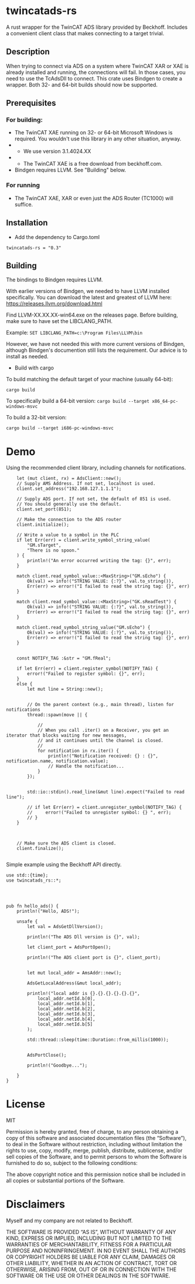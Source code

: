 # twincatads-rs

A rust wrapper for the TwinCAT ADS library provided by Beckhoff. Includes a convenient client class that makes connecting to a target trivial.

## Description

When trying to connect via ADS on a system where TwinCAT XAR or XAE is already installed and running, the connections will fail. In those cases, you need to use the TcAdsDll to connect. This crate uses Bindgen to create a wrapper. Both 32- and 64-bit builds should now be supported.

## Prerequisites

### For building:
- The TwinCAT XAE running on 32- or 64-bit Microsoft Windows is required. You wouldn't use this library in any other situation, anyway.
- - We use version 3.1.4024.XX
- - The TwinCAT XAE is a free download from beckhoff.com.
- Bindgen requires LLVM. See "Building" below.

### For running
- The TwinCAT XAE, XAR or even just the ADS Router (TC1000) will suffice.

## Installation

- Add the dependency to Cargo.toml

`twincatads-rs = "0.3"`



## Building

The bindings to Bindgen requires LLVM. 

With earlier versions of Bindgen, we needed to have LLVM installed specifically. You can download the latest and greatest of LLVM here:
https://releases.llvm.org/download.html

Find LLVM-XX.XX.XX-win64.exe on the releases page. Before building, make sure to have set the LIBCLANG_PATH.

Example: 
`SET LIBCLANG_PATH=c:\Program Files\LLVM\bin`


However, we have not needed this with more current versions of Bindgen, although Bindgen's documention still lists
the requirement. Our advice is to install as needed.

- Build with cargo

To build matching the default target of your machine (usually 64-bit):

`cargo build`

To specifically build a 64-bit version:
`cargo build --target x86_64-pc-windows-msvc`


To build a 32-bit version:

`cargo build --target i686-pc-windows-msvc`




# Demo


Using the recommended client library, including channels for notifications.

```
    let (mut client, rx) = AdsClient::new();
    // Supply AMS Address. If not set, localhost is used.
    client.set_address("192.168.127.1.1.1");
    
    // Supply ADS port. If not set, the default of 851 is used.
    // You should generally use the default.
    client.set_port(851);
     
    // Make the connection to the ADS router
    client.initialize();
    
    // Write a value to a symbol in the PLC
    if let Err(err) = client.write_symbol_string_value(
        "GM.sTarget",
        "There is no spoon."
    ) {
        println!("An error occurred writing the tag: {}", err);
    }

    match client.read_symbol_value::<MaxString>("GM.sEcho") {
        Ok(val) => info!("STRING VALUE: {:?}", val.to_string()),
        Err(err) => error!("I failed to read the string tag: {}", err)
    }

    match client.read_symbol_value::<MaxString>("GK.sReadTest") {
        Ok(val) => info!("STRING VALUE: {:?}", val.to_string()),
        Err(err) => error!("I failed to read the string tag: {}", err)
    }    
    
    match client.read_symbol_string_value("GM.sEcho") {
        Ok(val) => info!("STRING VALUE: {:?}", val.to_string()),
        Err(err) => error!("I failed to read the string tag: {}", err)
    }    
    

    const NOTIFY_TAG :&str = "GM.fReal";
    
    if let Err(err) = client.register_symbol(NOTIFY_TAG) {
        error!("Failed to register symbol: {}", err);
    }
    else {
        let mut line = String::new();


        // On the parent context (e.g., main thread), listen for notifications
        thread::spawn(move || {

            //
            // When you call .iter() on a Receiver, you get an iterator that blocks waiting for new messages, 
            // and it continues until the channel is closed.
            //
            for notification in rx.iter() {
                println!("Notification received: {} : {}", notification.name, notification.value);
                // Handle the notification...
            }
        });


        std::io::stdin().read_line(&mut line).expect("Failed to read line");

        // if let Err(err) = client.unregister_symbol(NOTIFY_TAG) {
        //     error!("Failed to unregister symbol: {} ", err);
        // }
    }
    


    // Make sure the ADS client is closed.
    client.finalize();
        
```


Simple example using the Beckhoff API directly.

```
use std::{time};
use twincatads_rs::*;




pub fn hello_ads() {
    println!("Hello, ADS!");

    unsafe {
        let val = AdsGetDllVersion();

        println!("The ADS Dll version is {}", val);

        let client_port = AdsPortOpen();

        println!("The ADS client port is {}", client_port);


        let mut local_addr = AmsAddr::new();

        AdsGetLocalAddress(&mut local_addr);

        println!("local addr is {}.{}.{}.{}.{}.{}", 
            local_addr.netId.b[0], 
            local_addr.netId.b[1], 
            local_addr.netId.b[2], 
            local_addr.netId.b[3], 
            local_addr.netId.b[4], 
            local_addr.netId.b[5]
        );

        std::thread::sleep(time::Duration::from_millis(1000));


        AdsPortClose();

        println!("Goodbye...");

    }
}
```



# License
MIT

Permission is hereby granted, free of charge, to any person obtaining a copy of this software and associated documentation files (the “Software”), to deal in the Software without restriction, including without limitation the rights to use, copy, modify, merge, publish, distribute, sublicense, and/or sell copies of the Software, and to permit persons to whom the Software is furnished to do so, subject to the following conditions:

The above copyright notice and this permission notice shall be included in all copies or substantial portions of the Software.


# Disclaimers
Myself and my company are not related to Beckhoff.

THE SOFTWARE IS PROVIDED “AS IS”, WITHOUT WARRANTY OF ANY KIND, EXPRESS OR IMPLIED, INCLUDING BUT NOT LIMITED TO THE WARRANTIES OF MERCHANTABILITY, FITNESS FOR A PARTICULAR PURPOSE AND NONINFRINGEMENT. IN NO EVENT SHALL THE AUTHORS OR COPYRIGHT HOLDERS BE LIABLE FOR ANY CLAIM, DAMAGES OR OTHER LIABILITY, WHETHER IN AN ACTION OF CONTRACT, TORT OR OTHERWISE, ARISING FROM, OUT OF OR IN CONNECTION WITH THE SOFTWARE OR THE USE OR OTHER DEALINGS IN THE SOFTWARE.